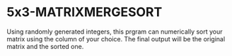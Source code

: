 # 5x3-MATRIXMERGESORT
Using randomly generated integers, this prgram can numerically sort your matrix using the column of your choice. 
The final output will be the original matrix and the sorted one.
